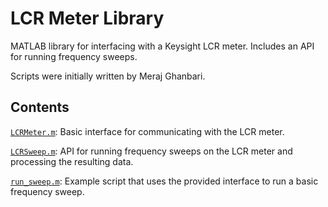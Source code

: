# LCR Meter Library

MATLAB library for interfacing with a Keysight LCR meter. Includes an API for running frequency sweeps.

Scripts were initially written by Meraj Ghanbari.

## Contents

[`LCRMeter.m`](https://github.com/rohanku/piezo-char/blob/master/lcr/LCRMeter.m): Basic interface for communicating with the LCR meter.

[`LCRSweep.m`](https://github.com/rohanku/piezo-char/blob/master/lcr/LCRSweep.m): API for running frequency sweeps on the LCR meter and processing the resulting data.

[`run_sweep.m`](https://github.com/rohanku/piezo-char/blob/master/lcr/run_sweep.m): Example script that uses the provided interface to run a basic frequency sweep.
